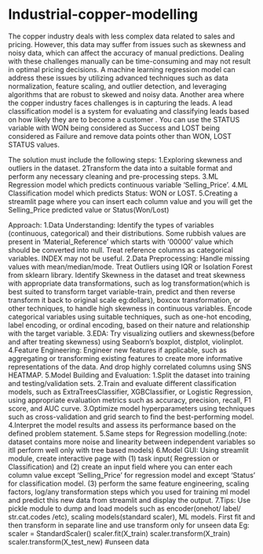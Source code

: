 # Industrial-copper-modelling
The copper industry deals with less complex data related to sales and pricing. However, this data may suffer from issues such as skewness and noisy data, which can affect the accuracy of manual predictions. Dealing with these challenges manually can be time-consuming and may not result in optimal pricing decisions. A machine learning regression model can address these issues by utilizing advanced techniques such as data normalization, feature scaling, and outlier detection, and leveraging algorithms that are robust to skewed and noisy data. 
Another area where the copper industry faces challenges is in capturing the leads. A lead classification model is a system for evaluating and classifying leads based on how likely they are to become a customer . You can use the STATUS variable with WON being considered as Success and LOST being considered as Failure and remove data points other than WON, LOST STATUS values.

The solution must include the following steps:
1.Exploring skewness and outliers in the dataset.
2Transform the data into a suitable format and perform any necessary cleaning and pre-processing steps.
3.ML Regression model which predicts continuous variable ‘Selling_Price’.
4.ML Classification model which predicts Status: WON or LOST.
5.Creating a streamlit page where you can insert each column value and you will get the Selling_Price predicted value or Status(Won/Lost)


Approach: 
1.Data Understanding: Identify the types of variables (continuous, categorical) and their distributions. Some rubbish values are present in ‘Material_Reference’ which starts with ‘00000’ value which should be converted into null. Treat reference columns as categorical variables. INDEX may not be useful.
2.Data Preprocessing: 
Handle missing values with mean/median/mode.
Treat Outliers using IQR or Isolation Forest from sklearn library.
Identify Skewness in the dataset and treat skewness with appropriate data transformations, such as log transformation(which is best suited to transform target variable-train, predict and then reverse transform it back to original scale eg:dollars), boxcox transformation, or other techniques, to handle high skewness in continuous variables.
Encode categorical variables using suitable techniques, such as one-hot encoding, label encoding, or ordinal encoding, based on their nature and relationship with the target variable.
3.EDA: Try visualizing outliers and skewness(before and after treating skewness) using Seaborn’s boxplot, distplot, violinplot.
4.Feature Engineering: Engineer new features if applicable, such as aggregating or transforming existing features to create more informative representations of the data. And drop highly correlated columns using SNS HEATMAP.
5.Model Building and Evaluation:
 1.Split the dataset into training and testing/validation sets. 
 2.Train and evaluate different classification models, such as ExtraTreesClassifier, XGBClassifier, or Logistic Regression, using appropriate evaluation metrics such as accuracy, precision, recall, F1 score, and AUC curve. 
 3.Optimize model hyperparameters using techniques such as cross-validation and grid search to find the best-performing model.
 4.Interpret the model results and assess its performance based on the defined problem statement.
 5.Same steps for Regression modelling.(note: dataset contains more noise and linearity between independent variables so itll perform well only with tree based models)
6.Model GUI: Using streamlit module, create interactive page with
   (1) task input( Regression or Classification) and 
   (2) create an input field where you can enter each column value except ‘Selling_Price’ for regression model and  except ‘Status’ for classification model. 
   (3) perform the same feature engineering, scaling factors, log/any transformation steps which you used for training ml model and predict this new data from streamlit and display the output.
7.Tips: Use pickle module to dump and load models such as encoder(onehot/ label/ str.cat.codes /etc), scaling models(standard scaler), ML models. First fit and then transform in separate line and use transform only for unseen data 
Eg: scaler = StandardScaler()
scaler.fit(X_train)
scaler.transform(X_train)
scaler.transform(X_test_new) #unseen data
